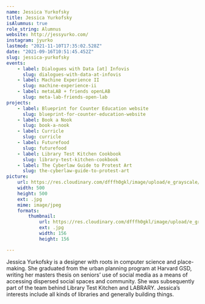 ```yaml
---
name: Jessica Yurkofsky
title: Jessica Yurkofsky
isAlumnus: true
role_string: Alumnus
website: http://jessyurko.com/
instagram: jyurko
lastmod: "2021-11-10T17:35:02.528Z"
date: "2021-09-16T10:51:45.452Z"
slug: jessica-yurkofsky
events:
    - label: Dialogues with Data [at] Infovis
      slug: dialogues-with-data-at-infovis
    - label: Machine Experience II
      slug: machine-experience-ii
    - label: metaLAB + friends openLAB
      slug: meta-lab-friends-open-lab
projects:
    - label: Blueprint for Counter Education website
      slug: blueprint-for-counter-education-website
    - label: Book a Nook
      slug: book-a-nook
    - label: Curricle
      slug: curricle
    - label: Futurefood
      slug: futurefood
    - label: Library Test Kitchen Cookbook
      slug: library-test-kitchen-cookbook
    - label: The Cyberlaw Guide to Protest Art
      slug: the-cyberlaw-guide-to-protest-art
picture:
    url: https://res.cloudinary.com/dfffh0gkl/image/upload/e_grayscale/v1636565697/jessica_67822e3b6d.jpg
    width: 500
    height: 500
    ext: .jpg
    mime: image/jpeg
    formats:
        thumbnail:
            url: https://res.cloudinary.com/dfffh0gkl/image/upload/e_grayscale/v1636565698/thumbnail_jessica_67822e3b6d.jpg
            ext: .jpg
            width: 156
            height: 156

---
```

Jessica Yurkofsky is a designer with roots in computer science and place-making. She graduated from the urban planning program at Harvard GSD, writing her masters thesis on seniors’ use of social media as a means of accessing dispersed social spaces and community. She was subsequently part of the team behind Library Test Kitchen and LABRARY. Jessica’s interests include all kinds of libraries and generally building things.